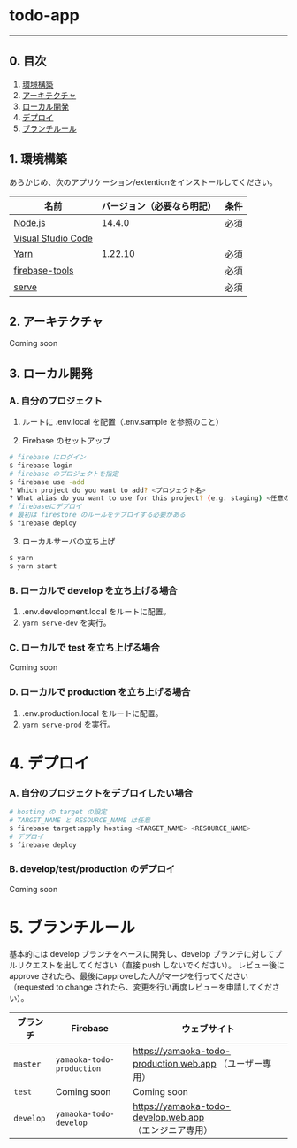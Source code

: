 # todo-app

---

## 0. 目次

1. [環境構築](#1-環境構築)
2. [アーキテクチャ](#2-アーキテクチャ)
3. [ローカル開発](#3-ローカル開発)
4. [デプロイ](#4-デプロイ)
5. [ブランチルール](#5-ブランチルール)



## 1. 環境構築

あらかじめ、次のアプリケーション/extentionをインストールしてください。

| 名前                                                                | バージョン（必要なら明記） | 条件 |
| ------------------------------------------------------------------- | -------------------------- | ---- |
| [Node.js](https://nodejs.org/en/)                                   | 14.4.0                     | 必須 |
| [Visual Studio Code](https://code.visualstudio.com/)                |                            |      |
| [Yarn](https://classic.yarnpkg.com/ja/docs/install/#windows-stable) | 1.22.10                    | 必須 |
| [firebase-tools](https://www.npmjs.com/package/firebase-tools)      |                            | 必須 |
| [serve](https://www.npmjs.com/package/serve)                        |                            | 必須 |



## 2. アーキテクチャ

Coming soon



## 3. ローカル開発

### A. 自分のプロジェクト

1. ルートに .env.local を配置（.env.sample を参照のこと）

2. Firebase のセットアップ

```bash
# firebase にログイン
$ firebase login
# firebase のプロジェクトを指定
$ firebase use -add
? Which project do you want to add? <プロジェクト名>
? What alias do you want to use for this project? (e.g. staging) <任意の名前>
# firebaseにデプロイ
# 最初は firestore のルールをデプロイする必要がある
$ firebase deploy
```

3. ローカルサーバの立ち上げ

```bash
$ yarn
$ yarn start
```

### B. ローカルで develop を立ち上げる場合

1. .env.development.local をルートに配置。
2. `yarn serve-dev` を実行。

### C. ローカルで test を立ち上げる場合

Coming soon

### D. ローカルで production を立ち上げる場合

1. .env.production.local をルートに配置。
2. `yarn serve-prod` を実行。



# 4. デプロイ

### A. 自分のプロジェクトをデプロイしたい場合

```bash
# hosting の target の設定
# TARGET_NAME と RESOURCE_NAME は任意
$ firebase target:apply hosting <TARGET_NAME> <RESOURCE_NAME>
# デプロイ
$ firebase deploy
```

### B. develop/test/production のデプロイ

Coming soon



# 5. ブランチルール

基本的には develop ブランチをベースに開発し、develop ブランチに対してプルリクエストを出してください（直接 push しないでください）。
レビュー後に approve されたら、最後にapproveした人がマージを行ってください（requested to change されたら、変更を行い再度レビューを申請してください）。

| ブランチ  | Firebase           | ウェブサイト |
| --------- | ------------------ | ------------ |
| `master`  | `yamaoka-todo-production` | https://yamaoka-todo-production.web.app （ユーザー専用） |
| `test`    | Coming soon        | Coming soon  |
| `develop` | `yamaoka-todo-develop` | https://yamaoka-todo-develop.web.app （エンジニア専用） |

